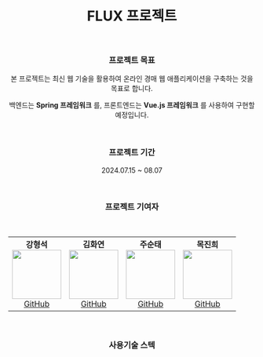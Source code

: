 <H1 align="center">FLUX 프로젝트</H1>
<br>
<div align="center">
  <h3>프로젝트 목표</h3>
  <p>본 프로젝트는 최신 웹 기술을 활용하여 온라인 경매 웹 애플리케이션을 구축하는 것을 목표로 합니다.</p> 
  <p>백엔드는 <strong>Spring 프레임워크</strong> 를, 프론트엔드는 <strong>Vue.js 프레임워크</strong> 를 사용하여 구현할 예정입니다.</p>
  <br>
  <h3>프로젝트 기간</h3>
  <p>2024.07.15 ~ 08.07</p>
  <br>
  <h3 align="center">프로젝트 기여자</h3>
  <br>
  <table>
    <tr>
      <td align="center">
        <strong>강형석</strong><br>
        <img src="https://avatars.githubusercontent.com/ppudding3861" width="100" height="100"><br>
        <a href="https://github.com/ppudding3861">GitHub</a>
      </td>
      <td align="center">
        <strong>김화연</strong><br>
        <img src="https://avatars.githubusercontent.com/KHY90" width="100" height="100"><br>
        <a href="https://github.com/KHY90">GitHub</a>
      </td>
      <td align="center">
        <strong>주순태</strong><br>
        <img src="https://avatars.githubusercontent.com/Stjoo0925" width="100" height="100"><br>
        <a href="https://github.com/Stjoo0925">GitHub</a>
      </td>
      <td align="center">
        <strong>목진희</strong><br>
        <img src="https://avatars.githubusercontent.com/Jin-tonix" width="100" height="100"><br>
        <a href="https://github.com/Jin-tonix">GitHub</a>
      </td>
    </tr>
  </table>
  <br>
  <h3>사용기술 스텍</h3>
  
  <br>
  
</div>

